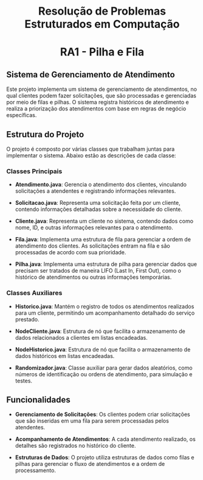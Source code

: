 # <p align="center">Resolução de Problemas Estruturados em Computação</p>
# <p align="center">RA1 - Pilha e Fila</p>

## Sistema de Gerenciamento de Atendimento

Este projeto implementa um sistema de gerenciamento de atendimentos, no qual clientes podem fazer solicitações, que são processadas e gerenciadas por meio de filas e pilhas. O sistema registra históricos de atendimento e realiza a priorização dos atendimentos com base em regras de negócio específicas.

## Estrutura do Projeto

O projeto é composto por várias classes que trabalham juntas para implementar o sistema. Abaixo estão as descrições de cada classe:

### Classes Principais

- **Atendimento.java**: Gerencia o atendimento dos clientes, vinculando solicitações a atendentes e registrando informações relevantes.
  
- **Solicitacao.java**: Representa uma solicitação feita por um cliente, contendo informações detalhadas sobre a necessidade do cliente.
  
- **Cliente.java**: Representa um cliente no sistema, contendo dados como nome, ID, e outras informações relevantes para o atendimento.
  
- **Fila.java**: Implementa uma estrutura de fila para gerenciar a ordem de atendimento dos clientes. As solicitações entram na fila e são processadas de acordo com sua prioridade.

- **Pilha.java**: Implementa uma estrutura de pilha para gerenciar dados que precisam ser tratados de maneira LIFO (Last In, First Out), como o histórico de atendimentos ou outras informações temporárias.

### Classes Auxiliares

- **Historico.java**: Mantém o registro de todos os atendimentos realizados para um cliente, permitindo um acompanhamento detalhado do serviço prestado.

- **NodeCliente.java**: Estrutura de nó que facilita o armazenamento de dados relacionados a clientes em listas encadeadas.
  
- **NodeHistorico.java**: Estrutura de nó que facilita o armazenamento de dados históricos em listas encadeadas.

- **Randomizador.java**: Classe auxiliar para gerar dados aleatórios, como números de identificação ou ordens de atendimento, para simulação e testes.

## Funcionalidades

- **Gerenciamento de Solicitações**: Os clientes podem criar solicitações que são inseridas em uma fila para serem processadas pelos atendentes.
  
- **Acompanhamento de Atendimentos**: A cada atendimento realizado, os detalhes são registrados no histórico do cliente.
  
- **Estruturas de Dados**: O projeto utiliza estruturas de dados como filas e pilhas para gerenciar o fluxo de atendimentos e a ordem de processamento.
